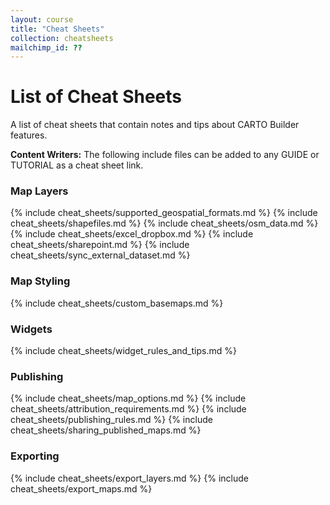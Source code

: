 ```yaml
---
layout: course
title: "Cheat Sheets"
collection: cheatsheets
mailchimp_id: ??
---
```


# List of Cheat Sheets

A list of cheat sheets that contain notes and tips about CARTO Builder features.

**Content Writers:** The following include files can be added to any GUIDE or TUTORIAL as a cheat sheet link. 

### Map Layers

{% include cheat_sheets/supported_geospatial_formats.md %}
{% include cheat_sheets/shapefiles.md %}
{% include cheat_sheets/osm_data.md %}
{% include cheat_sheets/excel_dropbox.md %}
{% include cheat_sheets/sharepoint.md %}
{% include cheat_sheets/sync_external_dataset.md %}

### Map Styling

{% include cheat_sheets/custom_basemaps.md %}

### Widgets

{% include cheat_sheets/widget_rules_and_tips.md %}

### Publishing

{% include cheat_sheets/map_options.md %}
{% include cheat_sheets/attribution_requirements.md %}
{% include cheat_sheets/publishing_rules.md %}
{% include cheat_sheets/sharing_published_maps.md %}

### Exporting

{% include cheat_sheets/export_layers.md %}
{% include cheat_sheets/export_maps.md %}
